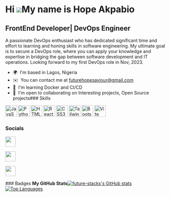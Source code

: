 Hi ![](https://user-images.githubusercontent.com/18350557/176309783-0785949b-9127-417c-8b55-ab5a4333674e.gif)My name is Hope Akpabio
====================================================================================================================================

FrontEnd Developer| DevOps Engineer
-----------------------------------

A passionate DevOps enthusiast who has dedicated significant time and effort to learning and honing skills in software engineering. My ultimate goal is to secure a DevOps role, where you can apply your knowledge and expertise in bridging the gap between software development and IT operations. Looking forward to my first DevOps role in Nov, 2023.

*   🌍  I'm based in Lagos, Nigeria
*   ✉️  You can contact me at [futurehopesaviour@gmail.com](mailto:futurehopesaviour@gmail.com)
*   🧠  I'm learning Docker and CI/CD
*   🤝  I'm open to collaborating on Interesting projects, Open Source projects### Skills 
<p align="left">
<a href="https://developer.mozilla.org/en-US/docs/Web/JavaScript" target="_blank" rel="noreferrer"><img src="https://raw.githubusercontent.com/danielcranney/readme-generator/main/public/icons/skills/javascript-colored.svg" width="36" height="36" alt="JavaScript" /></a>
<a href="https://www.python.org/" target="_blank" rel="noreferrer"><img src="https://raw.githubusercontent.com/danielcranney/readme-generator/main/public/icons/skills/python-colored.svg" width="36" height="36" alt="Python" /></a>
<a href="https://developer.mozilla.org/en-US/docs/Glossary/HTML5" target="_blank" rel="noreferrer"><img src="https://raw.githubusercontent.com/danielcranney/readme-generator/main/public/icons/skills/html5-colored.svg" width="36" height="36" alt="HTML5" /></a>
<a href="https://reactjs.org/" target="_blank" rel="noreferrer"><img src="https://raw.githubusercontent.com/danielcranney/readme-generator/main/public/icons/skills/react-colored.svg" width="36" height="36" alt="React" /></a>
<a href="https://www.w3.org/TR/CSS/#css" target="_blank" rel="noreferrer"><img src="https://raw.githubusercontent.com/danielcranney/readme-generator/main/public/icons/skills/css3-colored.svg" width="36" height="36" alt="CSS3" /></a>
<a href="https://tailwindcss.com/" target="_blank" rel="noreferrer"><img src="https://raw.githubusercontent.com/danielcranney/readme-generator/main/public/icons/skills/tailwindcss-colored.svg" width="36" height="36" alt="TailwindCSS" /></a>
<a href="https://getbootstrap.com/" target="_blank" rel="noreferrer"><img src="https://raw.githubusercontent.com/danielcranney/readme-generator/main/public/icons/skills/bootstrap-colored.svg" width="36" height="36" alt="Bootstrap" /></a>
<a href="https://vitejs.dev/" target="_blank" rel="noreferrer"><img src="https://raw.githubusercontent.com/danielcranney/readme-generator/main/public/icons/skills/vite-colored.svg" width="36" height="36" alt="Vite" /></a>
</p>
                    
### Socials
                  
                  
<p align="left">
                          
<a href="https://www.github.com/future-stacks" target="_blank" rel="noreferrer"><img src="https://raw.githubusercontent.com/danielcranney/readme-generator/main/public/icons/socials/github-dark.svg" width="32" height="32" /></a>
                          
<a href="https://www.linkedin.com/in/hope-akpabio-69303b178" target="_blank" rel="noreferrer"><img src="https://raw.githubusercontent.com/danielcranney/readme-generator/main/public/icons/socials/linkedin.svg" width="32" height="32" /></a>
                          
<a href="https://www.twitter.com/hopesavior" target="_blank" rel="noreferrer"><img src="https://raw.githubusercontent.com/danielcranney/readme-generator/main/public/icons/socials/twitter.svg" width="32" height="32" /></a>

</p>
<p>
### Badges
<b>My GitHub Stats</b><a
href="http://www.github.com/future-stacks"><img src="https://github-readme-stats.vercel.app/api?username=future-stacks&show_icons=true&hide=&count_private=true&title_color=f97316&text_color=ffffff&icon_color=facc15&bg_color=0f172a&hide_border=true&show_icons=true" alt="future-stacks's GitHub stats" /></a><a href="https://github.com/future-stacks" align="left"><img src="https://github-readme-stats.vercel.app/api/top-langs/?username=future-stacks&langs_count=10&title_color=f97316&text_color=ffffff&icon_color=facc15&bg_color=0f172a&hide_border=true&locale=en&custom_title=Top%20%Languages" alt="Top Languages" /></a>
</p>

<!---
future-stacks/future-stacks is a ✨ special ✨ repository because its `README.md` (this file) appears on your GitHub profile.
You can click the Preview link to take a look at your changes.
--->
